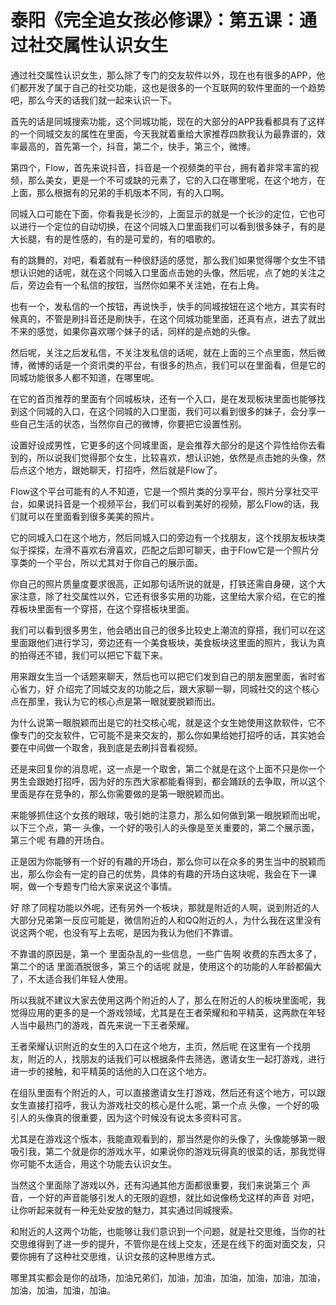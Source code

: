 # 泰阳《完全追女孩必修课》：第五课：通过社交属性认识女生

通过社交属性认识女生，那么除了专门的交友软件以外，现在也有很多的APP，他们都开发了属于自己的社交功能，这也是很多的一个互联网的软件里面的一个趋势吧，那么今天的话我们就一起来认识一下。

首先的话是同城搜索功能，这个同城功能，现在的大部分的APP我看都具有了这样的一个同城交友的属性在里面，今天我就着重给大家推荐四款我认为最靠谱的，效率最高的，首先第一个，抖音，第二个，快手，第三个，微博。

第四个，Flow，首先来说抖音，抖音是一个视频类的平台，拥有着非常丰富的视频，那么美女，更是一个不可或缺的元素了，它的入口在哪里呢，在这个地方，在上面，那么根据有的兄弟的手机版本不同，有的入口啊。

同城入口可能在下面，你看我是长沙的，上面显示的就是一个长沙的定位，它也可以进行一个定位的自动切换，在这个同城入口里面我们可以看到很多妹子，有的是大长腿，有的是性感的，有的是可爱的，有的唱歌的。

有的跳舞的，对吧，看着就有一种很舒适的感觉，那么我们如果觉得哪个女生不错想认识她的话呢，就在这个同城入口里面点击她的头像，然后呢，点了她的关注之后，旁边会有一个私信的按钮，当然你如果不关注她，在右上角。

也有一个，发私信的一个按钮，再说快手，快手的同城按钮在这个地方，其实有时候真的，不管是刷抖音还是刷快手，在这个同城功能里面，还真有点，进去了就出不来的感觉，如果你喜欢哪个妹子的话，同样的是点她的头像。

然后呢，关注之后发私信，不关注发私信的话呢，就在上面的三个点里面，然后微博，微博的话是一个资讯类的平台，有很多的热点，我们可以在里面看，但是它的同城功能很多人都不知道，在哪里呢。

在它的首页推荐的里面有个同城板块，还有一个入口，是在发现板块里面也能够找到这个同城的入口，在这个同城的入口里面，我们可以看到很多的妹子，会分享一些自己生活的状态，当然你自己的微博，你要把它设置性别。

设置好设成男性，它更多的这个同城里面，是会推荐大部分的是这个异性给你去看到的，所以说我们觉得那个女生，比较喜欢，想认识她，依然是点击她的头像，然后点这个地方，跟她聊天，打招呼，然后就是Flow了。

Flow这个平台可能有的人不知道，它是一个照片类的分享平台，照片分享社交平台，如果说抖音是一个视频平台，我们可以看到美好的视频，那么Flow的话，我们就可以在里面看到很多美美的照片。

它的同城入口在这个地方，然后同城入口的旁边有一个找朋友，这个找朋友板块类似于探探，左滑不喜欢右滑喜欢，匹配之后即可聊天，由于Flow它是一个照片分享类的一个平台，所以尤其对于你自己的展示面。

你自己的照片质量度要求很高，正如那句话所说的就是，打铁还需自身硬，这个大家注意，除了社交属性以外，它还有很多实用的功能，这里给大家介绍，在它的推荐板块里面有一个穿搭，在这个穿搭板块里面。

我们可以看到很多男生，他会晒出自己的很多比较史上潮流的穿搭，我们可以在这里面跟他们进行学习，旁边还有一个美食板块，美食板块这里面的照片，我认为真的拍得还不错，我们可以把它下载下来。

用来跟女生当一个话题来聊天，然后也可以把它们发到自己的朋友圈里面，省时省心省力，好 介绍完了同城交友的功能之后，跟大家聊一聊，同城社交的这个核心点在那里，我认为它的核心点是第一眼就要脱颖而出。

为什么说第一眼脱颖而出是它的社交核心呢，就是这个女生她使用这款软件，它不像专门的交友软件，它可能不是来交友的，那么你如果给她打招呼的话，其实她会要在中间做一个取舍，我到底是去刷抖音看视频。

还是来回复你的消息呢，这一点是一个取舍，第二个就是在这个上面不只是你一个男生会跟她打招呼，因为好的东西大家都能看得到，都会踊跃的去争取，所以这个里面是存在竞争的，那么你需要做的是第一眼脱颖而出。

来能够抓住这个女孩的眼球，吸引她的注意力，那么如何做到第一眼脱颖而出呢，以下三个点，第一 头像，一个好的吸引人的头像是至关重要的，第二个展示面，第三个呢 有趣的开场白。

正是因为你能够有一个好的有趣的开场白，那么你可以在众多的男生当中的脱颖而出，那么你会有一定的自己的优势，具体的有趣的开场白这块呢，我会在下一课啊，做一个专题专门给大家来说这个事情。

好 除了同程功能以外呢，还有另外一个板块，那就是附近的人啊，说到附近的人 大部分兄弟第一反应可能是，微信附近的人和QQ附近的人，为什么我在这里没有说这两个呢，也没有写上去呢，是因为我认为他们不靠谱。

不靠谱的原因是，第一个 里面杂乱的一些信息，一些广告啊 收费的东西太多了，第二个的话 里面酒脱很多，第三个的话呢 就是，使用这个的功能的人年龄都偏大了，不太适合我们年轻人使用。

所以我就不建议大家去使用这两个附近的人了，那么在附近的人的板块里面呢，我觉得应用的更多的是一个游戏领域，尤其是在王者荣耀和和平精英，这两款在年轻人当中最热门的游戏，首先来说一下王者荣耀。

王者荣耀认识附近的女生的入口在这个地方，主页，然后呢 在这里有一个找朋友，附近的人，找朋友的话我们可以根据条件去筛选，邀请女生一起打游戏，进行进一步的接触，和平精英的话他的入口在这个地方。

在组队里面有个附近的人，可以直接邀请女生打游戏，然后还有这个地方，可以跟女生直接打招呼，我认为游戏社交的核心是什么呢，第一个点 头像，一个好的吸引人的头像真的很重要，因为这个时候没有说太多资料可言。

尤其是在游戏这个版本，我能直观看到的，那当然是你的头像了，头像能够第一眼吸引我，第二个就是你的游戏水平，如果说你的游戏玩得真的很菜的话，那我觉得你可能不太适合，用这个功能去认识女生。

当然这个里面除了游戏以外，还有沟通其他方面都很重要，我们来说第三个 声音，一个好的声音能够引发人的无限的遐想，就比如说像杨戈这样的声音 对吧，让你听起来就有一种无处安放的魅力，其实通过同城搜索。

和附近的人这两个功能，也能够让我们意识到一个问题，就是社交思维，当你的社交思维得到了进一步的提升，不管你是在线上交友，还是在线下的面对面交友，只要你拥有了这种社交思维，认识女孩的这种思维方式。

哪里其实都会是你的战场，加油兄弟们，加油，加油，加油，加油，加油，加油，加油，加油，加油，加油。